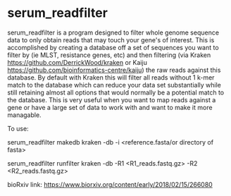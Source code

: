 # serum_readfilter

serum_readfilter is a program designed to filter whole genome sequence data to only obtain reads that may touch your gene's of interest. This is accomplished by creating a database off a set of sequences you want to filter by (ie MLST, resistance genes, etc) and then filtering (via Kraken https://github.com/DerrickWood/kraken or Kaiju https://github.com/bioinformatics-centre/kaiju) the raw reads against this database. By default with Kraken this will filter all reads without 1 k-mer match to the database which can reduce your data set substantially while still retaining almost all options that would normally be a potential match to the database. This is very useful when you want to map reads against a gene or have a large set of data to work with and want to make it more managable.

To use:

serum_readfilter makedb kraken -db <database> -i <reference.fasta/or directory of fasta>

serum_readfilter runfilter kraken -db <database> -R1 <R1_reads.fastq.gz> -R2 <R2_reads.fastq.gz>


bioRxiv link:
https://www.biorxiv.org/content/early/2018/02/15/266080